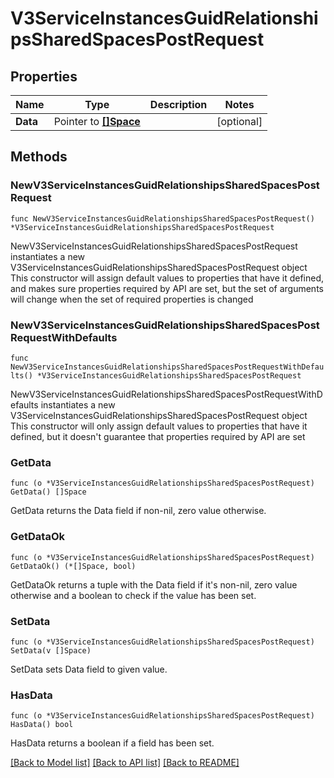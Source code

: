 # V3ServiceInstancesGuidRelationshipsSharedSpacesPostRequest

## Properties

Name | Type | Description | Notes
------------ | ------------- | ------------- | -------------
**Data** | Pointer to [**[]Space**](Space.md) |  | [optional] 

## Methods

### NewV3ServiceInstancesGuidRelationshipsSharedSpacesPostRequest

`func NewV3ServiceInstancesGuidRelationshipsSharedSpacesPostRequest() *V3ServiceInstancesGuidRelationshipsSharedSpacesPostRequest`

NewV3ServiceInstancesGuidRelationshipsSharedSpacesPostRequest instantiates a new V3ServiceInstancesGuidRelationshipsSharedSpacesPostRequest object
This constructor will assign default values to properties that have it defined,
and makes sure properties required by API are set, but the set of arguments
will change when the set of required properties is changed

### NewV3ServiceInstancesGuidRelationshipsSharedSpacesPostRequestWithDefaults

`func NewV3ServiceInstancesGuidRelationshipsSharedSpacesPostRequestWithDefaults() *V3ServiceInstancesGuidRelationshipsSharedSpacesPostRequest`

NewV3ServiceInstancesGuidRelationshipsSharedSpacesPostRequestWithDefaults instantiates a new V3ServiceInstancesGuidRelationshipsSharedSpacesPostRequest object
This constructor will only assign default values to properties that have it defined,
but it doesn't guarantee that properties required by API are set

### GetData

`func (o *V3ServiceInstancesGuidRelationshipsSharedSpacesPostRequest) GetData() []Space`

GetData returns the Data field if non-nil, zero value otherwise.

### GetDataOk

`func (o *V3ServiceInstancesGuidRelationshipsSharedSpacesPostRequest) GetDataOk() (*[]Space, bool)`

GetDataOk returns a tuple with the Data field if it's non-nil, zero value otherwise
and a boolean to check if the value has been set.

### SetData

`func (o *V3ServiceInstancesGuidRelationshipsSharedSpacesPostRequest) SetData(v []Space)`

SetData sets Data field to given value.

### HasData

`func (o *V3ServiceInstancesGuidRelationshipsSharedSpacesPostRequest) HasData() bool`

HasData returns a boolean if a field has been set.


[[Back to Model list]](../README.md#documentation-for-models) [[Back to API list]](../README.md#documentation-for-api-endpoints) [[Back to README]](../README.md)


